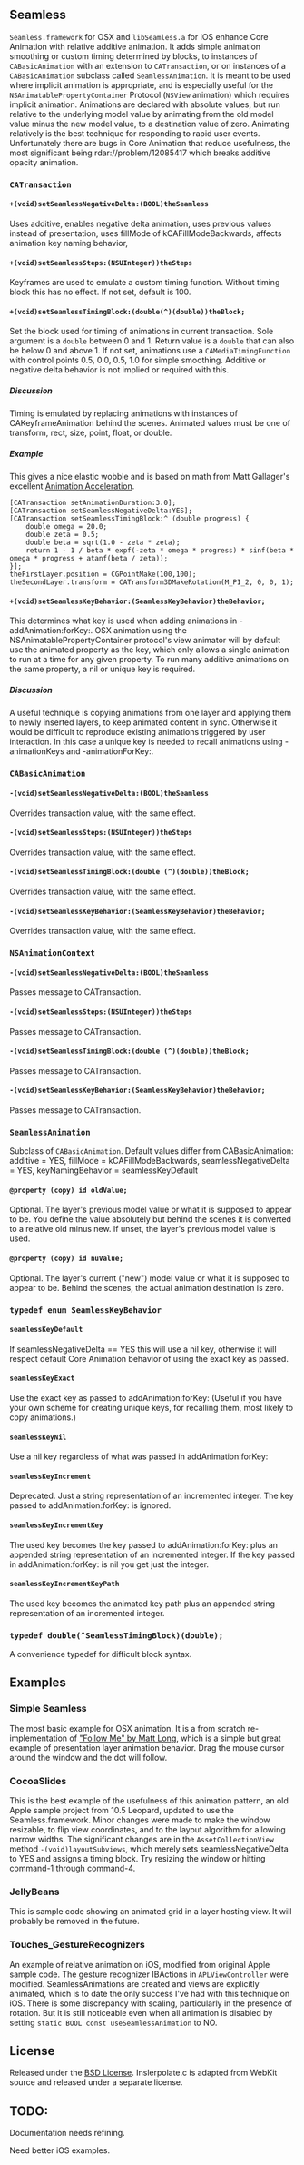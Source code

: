 ## Seamless

`Seamless.framework` for OSX and `libSeamless.a` for iOS enhance Core Animation with relative additive animation.
It adds simple animation smoothing or custom timing determined by blocks, 
to instances of `CABasicAnimation` with an extension to `CATransaction`,
or on instances of a `CABasicAnimation` subclass called `SeamlessAnimation`.
It is meant to be used where implicit animation is appropriate,
and is especially useful for the `NSAnimatablePropertyContainer` Protocol (`NSView` animation) which requires implicit animation.
Animations are declared with absolute values, 
but run relative to the underlying model value by animating from the old model value minus the new model value, 
to a destination value of zero.
Animating relatively is the best technique for responding to rapid user events.
Unfortunately there are bugs in Core Animation that reduce usefulness,
the most significant being rdar://problem/12085417 which breaks additive opacity animation.


### `CATransaction`

#### `+(void)setSeamlessNegativeDelta:(BOOL)theSeamless`

Uses additive,
enables negative delta animation, 
uses previous values instead of presentation,
uses fillMode of kCAFillModeBackwards,
affects animation key naming behavior,

#### `+(void)setSeamlessSteps:(NSUInteger))theSteps`

Keyframes are used to emulate a custom timing function.
Without timing block this has no effect.
If not set, default is 100.

#### `+(void)setSeamlessTimingBlock:(double(^)(double))theBlock;`

Set the block used for timing of animations in current transaction. 
Sole argument is a `double` between 0 and 1.
Return value is a `double` that can also be below 0 and above 1.
If not set, animations use a `CAMediaTimingFunction` with control points 0.5, 0.0, 0.5, 1.0 for simple smoothing.
Additive or negative delta behavior is not implied or required with this.

##### Discussion

Timing is emulated by replacing animations with instances of CAKeyframeAnimation behind the scenes.
Animated values must be one of transform, rect, size, point, float, or double.

##### Example

This gives a nice elastic wobble and is based on math from Matt Gallager's excellent [Animation Acceleration](http://www.cocoawithlove.com/2008/09/parametric-acceleration-curves-in-core.html).

```objc
[CATransaction setAnimationDuration:3.0];
[CATransaction setSeamlessNegativeDelta:YES];
[CATransaction setSeamlessTimingBlock:^ (double progress) {
	double omega = 20.0;
	double zeta = 0.5;
	double beta = sqrt(1.0 - zeta * zeta);
	return 1 - 1 / beta * expf(-zeta * omega * progress) * sinf(beta * omega * progress + atanf(beta / zeta));
}];
theFirstLayer.position = CGPointMake(100,100);
theSecondLayer.transform = CATransform3DMakeRotation(M_PI_2, 0, 0, 1);
```

#### `+(void)setSeamlessKeyBehavior:(SeamlessKeyBehavior)theBehavior;`

This determines what key is used when adding animations in -addAnimation:forKey:.
OSX animation using the NSAnimatablePropertyContainer protocol's view animator 
will by default use the animated property as the key,
which only allows a single animation to run at a time for any given property.
To run many additive animations on the same property, a nil or unique key is required.

##### Discussion

A useful technique is copying animations from one layer and applying them to newly inserted layers, to keep animated content in sync.
Otherwise it would be difficult to reproduce existing animations triggered by user interaction.
In this case a unique key is needed to recall animations using -animationKeys and -animationForKey:.

### `CABasicAnimation`

#### `-(void)setSeamlessNegativeDelta:(BOOL)theSeamless`

Overrides transaction value, with the same effect.

#### `-(void)setSeamlessSteps:(NSUInteger))theSteps`

Overrides transaction value, with the same effect.

#### `-(void)setSeamlessTimingBlock:(double (^)(double))theBlock;`

Overrides transaction value, with the same effect.

#### `-(void)setSeamlessKeyBehavior:(SeamlessKeyBehavior)theBehavior;`

Overrides transaction value, with the same effect.

### `NSAnimationContext`

#### `-(void)setSeamlessNegativeDelta:(BOOL)theSeamless`

Passes message to CATransaction.

#### `-(void)setSeamlessSteps:(NSUInteger))theSteps`

Passes message to CATransaction.

#### `-(void)setSeamlessTimingBlock:(double (^)(double))theBlock;`

Passes message to CATransaction.

#### `-(void)setSeamlessKeyBehavior:(SeamlessKeyBehavior)theBehavior;`

Passes message to CATransaction.

### `SeamlessAnimation`

Subclass of `CABasicAnimation`. 
Default values differ from CABasicAnimation:
additive = YES, 
fillMode = kCAFillModeBackwards, 
seamlessNegativeDelta = YES,
keyNamingBehavior = seamlessKeyDefault

#### `@property (copy) id oldValue;`

Optional. The layer's previous model value or what it is supposed to appear to be. 
You define the value absolutely but behind the scenes it is converted to a relative old minus new.
If unset, the layer's previous model value is used.

#### `@property (copy) id nuValue;`

Optional. The layer's current ("new") model value or what it is supposed to appear to be.
Behind the scenes, the actual animation destination is zero.

### `typedef enum SeamlessKeyBehavior`

#### `seamlessKeyDefault`

If seamlessNegativeDelta == YES this will use a nil key, 
otherwise it will respect default Core Animation behavior of using the exact key as passed.

#### `seamlessKeyExact`

Use the exact key as passed to addAnimation:forKey: 
(Useful if you have your own scheme for creating unique keys, for recalling them, most likely to copy animations.)
    
#### `seamlessKeyNil`

Use a nil key regardless of what was passed in addAnimation:forKey:

#### `seamlessKeyIncrement`

Deprecated. Just a string representation of an incremented integer. 
The key passed to addAnimation:forKey: is ignored.

#### `seamlessKeyIncrementKey`

The used key becomes the key passed to addAnimation:forKey: 
plus an appended string representation of an incremented integer.
If the key passed in addAnimation:forKey: is nil you get just the integer.

#### `seamlessKeyIncrementKeyPath`

The used key becomes the animated key path plus an appended string representation of an incremented integer.

### `typedef double(^SeamlessTimingBlock)(double);`

A convenience typedef for difficult block syntax.

## Examples

### Simple Seamless

The most basic example for OSX animation.
It is a from scratch re-implementation of ["Follow Me" by Matt Long](http://www.cimgf.com/2008/11/05/core-animation-tutorial-interrupting-animation-progress/),
which is a simple but great example of presentation layer animation behavior. 
Drag the mouse cursor around the window and the dot will follow.

### CocoaSlides

This is the best example of the usefulness of this animation pattern, 
an old Apple sample project from 10.5 Leopard, updated to use the Seamless.framework. 
Minor changes were made to make the window resizable, to flip view coordinates, 
and to the layout algorithm for allowing narrow widths. 
The significant changes are in the `AssetCollectionView` method `-(void)layoutSubviews`, 
which merely sets seamlessNegativeDelta to YES and assigns a timing block. 
Try resizing the window or hitting command-1 through command-4.

### JellyBeans

This is sample code showing an animated grid in a layer hosting view.
It will probably be removed in the future.

### Touches_GestureRecognizers

An example of relative animation on iOS, modified from original Apple sample code.
The gesture recognizer IBActions in `APLViewController` were modified.
SeamlessAnimations are created and views are explicitly animated,
which is to date the only success I've had with this technique on iOS.
There is some discrepancy with scaling, particularly in the presence of rotation.
But it is still noticeable even when all animation is disabled by setting `static BOOL const useSeamlessAnimation` to NO. 

## License

Released under the [BSD License](http://www.opensource.org/licenses/bsd-license).
Inslerpolate.c is adapted from WebKit source and released under a separate license.

## TODO:

Documentation needs refining.

Need better iOS examples.
